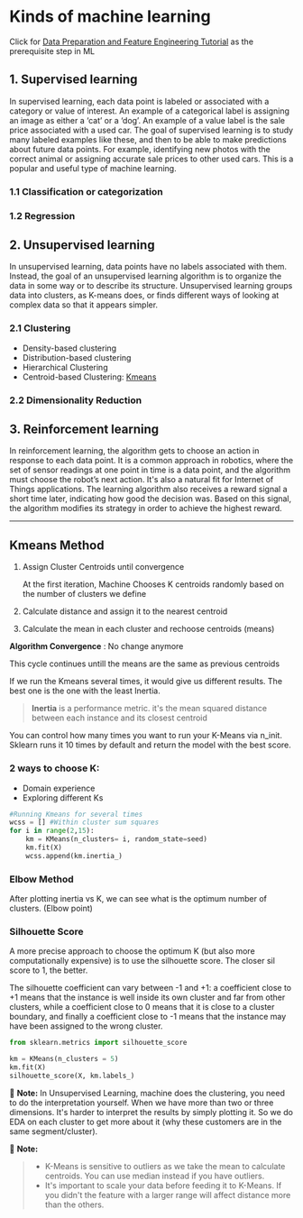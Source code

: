 # Kinds of machine learning

Click for [Data Preparation and Feature Engineering Tutorial](https://github.com/taaaraaa/lighthouse-data-notes/blob/main/EDA/Data_Prep_and_Feature_Engineering.ipynb) as the prerequisite step in ML

## 1. Supervised learning
In supervised learning, each data point is labeled or associated with a category or value of interest. An example of a categorical label is assigning an image as either a ‘cat’ or a ‘dog’. An example of a value label is the sale price associated with a used car. The goal of supervised learning is to study many labeled examples like these, and then to be able to make predictions about future data points. For example, identifying new photos with the correct animal or assigning accurate sale prices to other used cars. This is a popular and useful type of machine learning.
### 1.1 Classification or categorization
### 1.2 Regression

## 2. Unsupervised learning

In unsupervised learning, data points have no labels associated with them. Instead, the goal of an unsupervised learning algorithm is to organize the data in some way or to describe its structure. Unsupervised learning groups data into clusters, as K-means does, or finds different ways of looking at complex data so that it appears simpler.
### 2.1 Clustering
- Density-based clustering
- Distribution-based clustering
- Hierarchical Clustering
- Centroid-based Clustering: [Kmeans](#kmeans-method)

### 2.2 Dimensionality Reduction

## 3. Reinforcement learning
In reinforcement learning, the algorithm gets to choose an action in response to each data point. It is a common approach in robotics, where the set of sensor readings at one point in time is a data point, and the algorithm must choose the robot’s next action. It's also a natural fit for Internet of Things applications. The learning algorithm also receives a reward signal a short time later, indicating how good the decision was. Based on this signal, the algorithm modifies its strategy in order to achieve the highest reward.

-----------------------
## Kmeans Method

1. Assign Cluster Centroids until convergence

    At the first iteration, Machine Chooses K centroids randomly based on the number of clusters we define

2. Calculate distance and assign it to the nearest centroid
3. Calculate the mean in each cluster and rechoose centroids (means)


**Algorithm Convergence** : No change anymore

This cycle continues untill the means are the same as previous centroids

If we run the Kmeans several times, it would give us different results. The best one is the one with the least Inertia.

 > **Inertia** is a performance metric. it's the mean squared distance between each instance and its closest centroid

You can control how many times  you want to run your K-Means via n_init. Sklearn runs it 10 times by default and return the model with the best score.

### 2 ways to choose K:
- Domain experience
- Exploring different Ks

``` Python
#Running Kmeans for several times
wcss = [] #Within cluster sum squares
for i in range(2,15):
    km = KMeans(n_clusters= i, random_state=seed)
    km.fit(X)
    wcss.append(km.inertia_)
```
### Elbow Method

After plotting inertia vs K, we can see what is the optimum number of clusters. (Elbow point)



### Silhouette Score

A more precise approach to choose the optimum K (but also more computationally expensive) is to use the silhouette score. The closer sil score to 1, the better.

The silhouette coefficient can vary between -1 and +1: a coefficient close to +1 means that the instance is well inside its own cluster and far from other clusters, while a coefficient close to 0 means that it is close to a cluster boundary, and finally a coefficient close to -1 means that the instance may have been assigned to the wrong cluster.
``` python
from sklearn.metrics import silhouette_score

km = KMeans(n_clusters = 5)
km.fit(X)
silhouette_score(X, km.labels_)
```
:memo: **Note:** In Unsupervised Learning, machine does the clustering, you need to do the interpretation yourself. When we have more than two or three dimensions. It's harder to interpret the results by simply plotting it. So we do EDA on each cluster to get more about it (why these customers are in the same segment/cluster).

:memo: **Note:** 

> - K-Means is sensitive to outliers as we take the mean to calculate centroids. You can use median instead if you have outliers.
> - It's important to scale your data before feeding it to K-Means. If you didn't the feature with a larger range will affect distance more than the others.